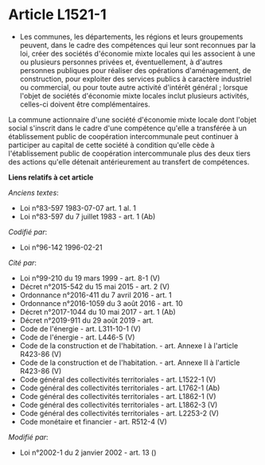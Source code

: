 # Article L1521-1

- Les communes, les départements, les régions et leurs groupements peuvent, dans le cadre des compétences qui leur sont
reconnues par la loi, créer des sociétés d'économie mixte locales qui les associent à une ou plusieurs personnes privées et,
éventuellement, à d'autres personnes publiques pour réaliser des opérations d'aménagement, de construction, pour exploiter
des services publics à caractère industriel ou commercial, ou pour toute autre activité d'intérêt général ; lorsque l'objet
de sociétés d'économie mixte locales inclut plusieurs activités, celles-ci doivent être complémentaires.

La commune actionnaire d'une société d'économie mixte locale dont l'objet social s'inscrit dans le cadre d'une compétence
qu'elle a transférée à un établissement public de coopération intercommunale peut continuer à participer au capital de cette
société à condition qu'elle cède à l'établissement public de coopération intercommunale plus des deux tiers des actions
qu'elle détenait antérieurement au transfert de compétences.

**Liens relatifs à cet article**

_Anciens textes_:

  - Loi n°83-597 1983-07-07 art. 1 al. 1
  - Loi n°83-597 du 7 juillet 1983 - art. 1 (Ab)

_Codifié par_:

  - Loi n°96-142 1996-02-21

_Cité par_:

  - Loi n°99-210 du 19 mars 1999 - art. 8-1 (V)
  - Décret n°2015-542 du 15 mai 2015 - art. 2 (V)
  - Ordonnance n°2016-411 du 7 avril 2016 - art. 1
  - Ordonnance n°2016-1059 du 3 août 2016 - art. 10
  - Décret n°2017-1044 du 10 mai 2017 - art. 1 (Ab)
  - Décret n°2019-911 du 29 août 2019 - art.
  - Code de l'énergie - art. L311-10-1 (V)
  - Code de l'énergie - art. L446-5 (V)
  - Code de la construction et de l'habitation. - art. Annexe I à l'article R423-86 (V)
  - Code de la construction et de l'habitation. - art. Annexe II à l'article R423-86 (V)
  - Code général des collectivités territoriales - art. L1522-1 (V)
  - Code général des collectivités territoriales - art. L1762-1 (Ab)
  - Code général des collectivités territoriales - art. L1862-1 (V)
  - Code général des collectivités territoriales - art. L1862-3 (V)
  - Code général des collectivités territoriales - art. L2253-2 (V)
  - Code monétaire et financier - art. R512-4 (V)

_Modifié par_:

  - Loi n°2002-1 du 2 janvier 2002 - art. 13 ()
